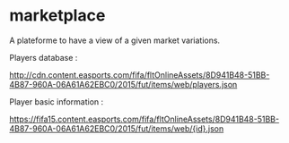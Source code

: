 # marketplace
A plateforme to have a view of a given market variations.

Players database :

http://cdn.content.easports.com/fifa/fltOnlineAssets/8D941B48-51BB-4B87-960A-06A61A62EBC0/2015/fut/items/web/players.json

Player basic information :

https://fifa15.content.easports.com/fifa/fltOnlineAssets/8D941B48-51BB-4B87-960A-06A61A62EBC0/2015/fut/items/web/{id}.json

